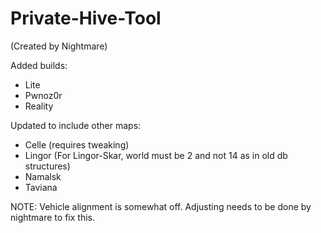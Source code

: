 Private-Hive-Tool
=================

(Created by Nightmare)

Added builds:
- Lite
- Pwnoz0r
- Reality


Updated to include other maps:

- Celle (requires tweaking)
- Lingor (For Lingor-Skar, world must be 2 and not 14 as in old db structures)
- Namalsk
- Taviana

NOTE:  Vehicle alignment is somewhat off.  Adjusting needs to be done by nightmare to fix this.
